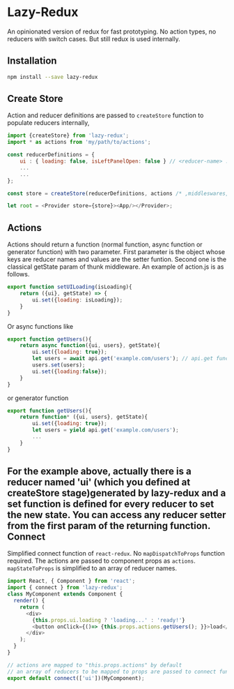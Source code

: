 # Lazy-Redux

An opinionated version of redux for fast prototyping. No action types, no reducers with switch cases.
But still redux is used internally.

Installation
---------------------


```bash
npm install --save lazy-redux
```

Create Store
--------------------------
Action and reducer definitions are passed to ```createStore``` function to populate reducers internally,

```javascript
import {createStore} from 'lazy-redux';
import * as actions from 'my/path/to/actions';

const reducerDefinitions = {
	ui : { loading: false, isLeftPanelOpen: false } // <reducer-name> : <initial-state>
	...
	...
};

const store = createStore(reducerDefinitions, actions /* ,middleswares, enhancer */);

let root = <Provider store={store}><App/></Provider>;
``` 
Actions
----------------
Actions should return a function (normal function, async function or generator function) with two parameter.
First parameter is the object whose keys are reducer names and values are the setter funtion.
Second one is the classical getState param of thunk middleware.
An example of action.js is as follows.
``` javascript 
export function setUILoading(isLoading){
	return ({ui}, getState) => {
		ui.set({loading: isLoading});
	}
}
```
Or async functions like
``` javascript 
export function getUsers(){
	return async function({ui, users}, getState){
		ui.set({loading: true});
		let users = await api.get('example.com/users'); // api.get function is assumed to be a promise. 
		users.set(users);
		ui.set({loading:false});
	}
}
```
or generator function
``` javascript 
export function getUsers(){
	return function* ({ui, users}, getState){
		ui.set({loading: true});
		let users = yield api.get('example.com/users');
		...
	}
}
```
For the example above, actually there is a reducer named 'ui' (which you defined at createStore stage)generated by lazy-redux and a set function is defined for every reducer to set the new state. You can access any reducer setter from the first param of the returning function.
Connect
--------------------
Simplified connect function of ```react-redux```. No ```mapDispatchToProps``` function required. The actions are passed to component props as ```actions```. ```mapStateToProps``` is simplified to an array of reducer names.

```javascript
import React, { Component } from 'react';
import { connect } from 'lazy-redux';
class MyComponent extends Component {
  render() {
    return (
      <div>
        {this.props.ui.loading ? 'loading...' : 'ready!'}
        <button onClick={()=> {this.props.actions.getUsers(); }}>load</button>
      </div>
    );
  }
}

// actions are mapped to "this.props.actions" by default
// an array of reducers to be mapped to props are passed to connect function
export default connect(['ui'])(MyComponent);